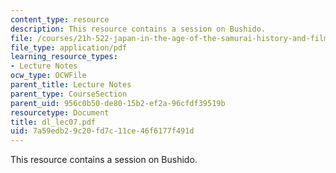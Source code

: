 ```yaml
---
content_type: resource
description: This resource contains a session on Bushido.
file: /courses/21h-522-japan-in-the-age-of-the-samurai-history-and-film-fall-2006/7a59edb29c20fd7c11ce46f6177f491d_dl_lec07.pdf
file_type: application/pdf
learning_resource_types:
- Lecture Notes
ocw_type: OCWFile
parent_title: Lecture Notes
parent_type: CourseSection
parent_uid: 956c0b50-de80-15b2-ef2a-96cfdf39519b
resourcetype: Document
title: dl_lec07.pdf
uid: 7a59edb2-9c20-fd7c-11ce-46f6177f491d
---
```

This resource contains a session on Bushido.